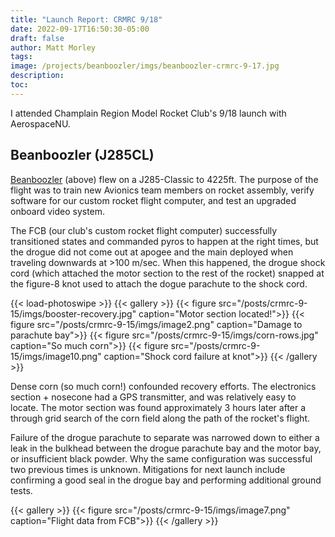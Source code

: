 ```yaml
---
title: "Launch Report: CRMRC 9/18"
date: 2022-09-17T16:50:30-05:00
draft: false
author: Matt Morley
tags:
image: /projects/beanboozler/imgs/beanboozler-crmrc-9-17.jpg
description:
toc:
---
```


I attended Champlain Region Model Rocket Club's 9/18 launch with AerospaceNU.

## Beanboozler (J285CL)

[Beanboozler](/projects/beanboozler) (above) flew on a J285-Classic to 4225ft. The purpose of the flight was to train new Avionics team members on rocket assembly, verify software for our custom rocket flight computer, and test an upgraded onboard video system.

The FCB (our club's custom rocket flight computer) successfully transitioned states and commanded pyros to happen at the right times, but the drogue did not come out at apogee and the main deployed when traveling downwards at >100 m/sec. When this happened, the drogue shock cord (which attached the motor section to the rest of the rocket) snapped at the figure-8 knot used to attach the dogue parachute to the shock cord. 

{{< load-photoswipe >}}
{{< gallery >}} 
    {{< figure src="/posts/crmrc-9-15/imgs/booster-recovery.jpg" caption="Motor section located!">}}
    {{< figure src="/posts/crmrc-9-15/imgs/image2.png" caption="Damage to parachute bay">}}
    {{< figure src="/posts/crmrc-9-15/imgs/corn-rows.jpg" caption="So much corn">}}
    {{< figure src="/posts/crmrc-9-15/imgs/image10.png" caption="Shock cord failure at knot">}}
{{< /gallery >}}

Dense corn (so much corn!) confounded recovery efforts. The electronics section + nosecone had a GPS transmitter, and was relatively easy to locate. The motor section was found approximately 3 hours later after a through grid search of the corn field along the path of the rocket's flight.

Failure of the drogue parachute to separate was narrowed down to either a leak in the bulkhead between the drogue parachute bay and the motor bay, or insufficient black powder. Why the same configuration was successful two previous times is unknown. Mitigations for next launch include confirming a good seal in the drogue bay and performing additional ground tests.

{{< gallery >}} 
    {{< figure src="/posts/crmrc-9-15/imgs/image7.png" caption="Flight data from FCB">}}
{{< /gallery >}}
